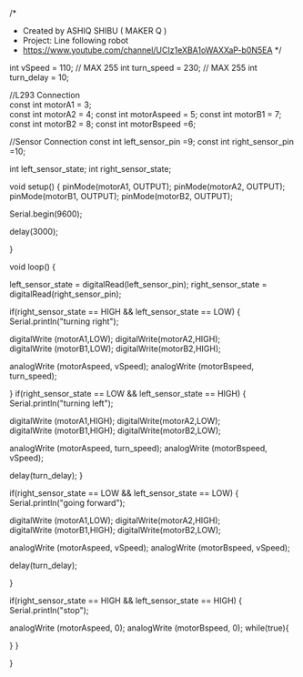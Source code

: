 /*
 * Created by ASHIQ SHIBU ( MAKER Q )
 * Project: Line following robot
 * https://www.youtube.com/channel/UCIz1eXBA1oWAXXaP-b0N5EA
  */

  int vSpeed = 110;        // MAX 255
  int turn_speed = 230;    // MAX 255 
  int turn_delay = 10;
  
//L293 Connection   
  const int motorA1      = 3;  
  const int motorA2      = 4; 
  const int motorAspeed  = 5;
  const int motorB1      = 7; 
  const int motorB2      = 8; 
  const int motorBspeed  =6;

//Sensor Connection
  const int left_sensor_pin =9;
  const int right_sensor_pin =10;

  
  
  int left_sensor_state;
  int right_sensor_state;

void setup() {
  pinMode(motorA1, OUTPUT);
  pinMode(motorA2, OUTPUT);
  pinMode(motorB1, OUTPUT);
  pinMode(motorB2, OUTPUT);

  Serial.begin(9600);

  delay(3000);
  
}

void loop() {
  

  


left_sensor_state = digitalRead(left_sensor_pin);
right_sensor_state = digitalRead(right_sensor_pin);

if(right_sensor_state == HIGH && left_sensor_state == LOW)
{
  Serial.println("turning right");

  digitalWrite (motorA1,LOW);
  digitalWrite(motorA2,HIGH);                       
  digitalWrite (motorB1,LOW);
  digitalWrite(motorB2,HIGH);

  analogWrite (motorAspeed, vSpeed);
  analogWrite (motorBspeed, turn_speed);
  
  }
if(right_sensor_state == LOW && left_sensor_state == HIGH)
{
  Serial.println("turning left");
  
  digitalWrite (motorA1,HIGH);
  digitalWrite(motorA2,LOW);                       
  digitalWrite (motorB1,HIGH);
  digitalWrite(motorB2,LOW);

  analogWrite (motorAspeed, turn_speed);
  analogWrite (motorBspeed, vSpeed);

  delay(turn_delay);
  }

if(right_sensor_state == LOW && left_sensor_state == LOW)
{
  Serial.println("going forward");

  digitalWrite (motorA1,LOW);
  digitalWrite(motorA2,HIGH);                       
  digitalWrite (motorB1,HIGH);
  digitalWrite(motorB2,LOW);

  analogWrite (motorAspeed, vSpeed);
  analogWrite (motorBspeed, vSpeed);

  delay(turn_delay);
  
  }

if(right_sensor_state == HIGH && left_sensor_state == HIGH)
{ 
  Serial.println("stop");
  
  analogWrite (motorAspeed, 0);
  analogWrite (motorBspeed, 0);
  while(true){
  
 }
  }

 
}










 

